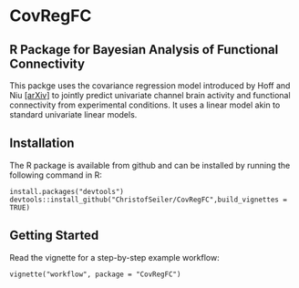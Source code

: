 # CovRegFC

## R Package for Bayesian Analysis of Functional Connectivity

This packge uses the covariance regression model introduced by Hoff and Niu [[arXiv]](https://arxiv.org/abs/1102.5721) to jointly predict univariate channel brain activity and functional connectivity from experimental conditions. It uses a linear model akin to standard univariate linear models.

## Installation

The R package is available from github and can be installed by running the following command in R:

```
install.packages("devtools")
devtools::install_github("ChristofSeiler/CovRegFC",build_vignettes = TRUE)
```

## Getting Started

Read the vignette for a step-by-step example workflow:

```
vignette("workflow", package = "CovRegFC")
```
